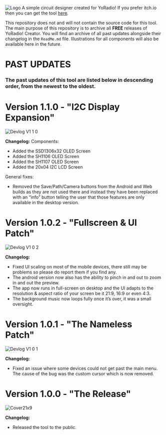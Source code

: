 ![Logo](https://github.com/user-attachments/assets/ed9906cd-635e-4608-becb-108c71865f52)
A simple circuit designer created for YoRadio!
If you prefer itch.io then you can get the tool [here](https://andrasdaradici.itch.io/yoradio-creator).

This repository does not and will not contain the source code for this tool.
The main purpose of this repository is to archive all **FREE** releases of YoRadio! Creator.
You will find an archive of all past updates alongside their changelog in the `ReadMe.md` file.
Illustrations for all components will also be available here in the future.

# PAST UPDATES

### The past updates of this tool are listed below in descending order, from the newest to the oldest.

# Version 1.1.0 - "I2C Display Expansion"
![Devlog V1 1 0](https://github.com/user-attachments/assets/ccbc37d5-46e0-4675-baea-f8824cc2fdc7)

**Changelog:**
Components:
- Added the SSD1306x32 OLED Screen
- Added the SH1106 OLED Screen
- Added the SH1107 OLED Screen
- Added the 20x04 I2C LCD Screen

General fixes:
- Removed the Save/Path/Camera buttons from the Android and Web builds as they are not used there and instead they have been replaced with an “info” button telling the user that those features are only available in the desktop version.

# Version 1.0.2 - "Fullscreen & UI Patch"
![Devlog V1 0 2](https://github.com/user-attachments/assets/d73af406-3cb8-4cbf-9c4b-70065057ceb2)

**Changelog:**
- Fixed UI scaling on most of the mobile devices, there still may be problems so please do report them if you find any.
- The android version now also has the ability to pinch in and out to zoom in and out the preview.
- The app now runs in full-screen on desktop and the UI adapts to the resolution & aspect ratio of your screen be it 21:9, 16:9 or even 4:3.
- The background music now loops fully once it’s over, it was a small oversight.

# Version 1.0.1 - "The Nameless Patch"
![Devlog V1 0 1](https://github.com/user-attachments/assets/fede66da-751e-480d-bd0c-eadbbdd35951)

**Changelog:**
- Fixed an issue where some devices could not get past the main menu. The cause of the bug was the custom cursor which is now removed.

# Version 1.0.0 - "The Release"
![Cover21x9](https://github.com/user-attachments/assets/ead6a668-9484-40e5-8f35-4860a38b3afe)

**Changelog:**
- Released the tool to the public.

